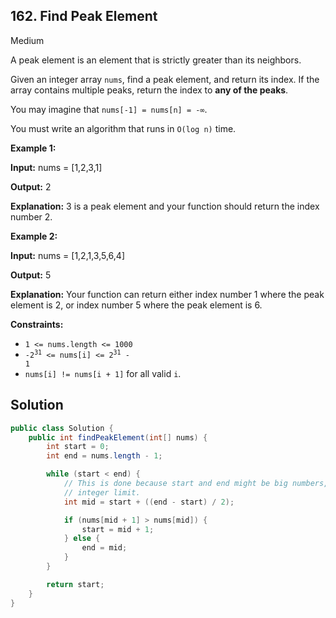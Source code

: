 ## 162\. Find Peak Element

Medium

A peak element is an element that is strictly greater than its neighbors.

Given an integer array `nums`, find a peak element, and return its index. If the array contains multiple peaks, return the index to **any of the peaks**.

You may imagine that `nums[-1] = nums[n] = -∞`.

You must write an algorithm that runs in `O(log n)` time.

**Example 1:**

**Input:** nums = [1,2,3,1]

**Output:** 2

**Explanation:** 3 is a peak element and your function should return the index number 2.

**Example 2:**

**Input:** nums = [1,2,1,3,5,6,4]

**Output:** 5

**Explanation:** Your function can return either index number 1 where the peak element is 2, or index number 5 where the peak element is 6.

**Constraints:**

*   `1 <= nums.length <= 1000`
*   <code>-2<sup>31</sup> <= nums[i] <= 2<sup>31</sup> - 1</code>
*   `nums[i] != nums[i + 1]` for all valid `i`.

## Solution

```java
public class Solution {
    public int findPeakElement(int[] nums) {
        int start = 0;
        int end = nums.length - 1;

        while (start < end) {
            // This is done because start and end might be big numbers, so it might exceed the
            // integer limit.
            int mid = start + ((end - start) / 2);

            if (nums[mid + 1] > nums[mid]) {
                start = mid + 1;
            } else {
                end = mid;
            }
        }

        return start;
    }
}
```